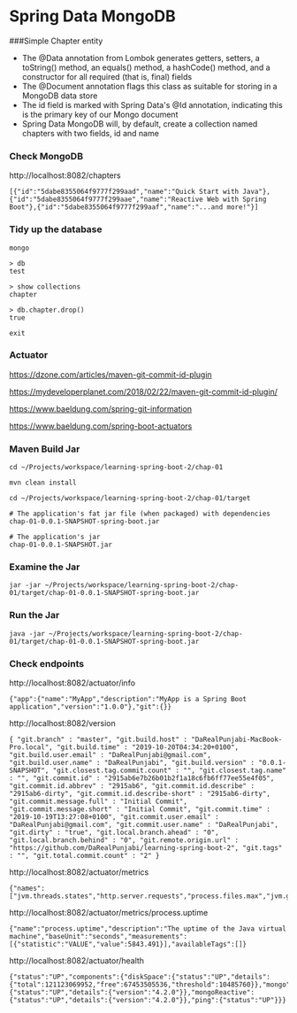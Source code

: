 # Spring Data MongoDB

###Simple Chapter entity

 - The @Data annotation from Lombok generates getters, setters, a toString() method, an equals() method, a hashCode() method, and a constructor for all required (that is, final) fields
 - The @Document annotation flags this class as suitable for storing in a MongoDB data store
 - The id field is marked with Spring Data's @Id annotation, indicating this is the primary key of our Mongo document
 - Spring Data MongoDB will, by default, create a collection named chapters with two fields, id and name

### Check MongoDB

http://localhost:8082/chapters
```
[{"id":"5dabe8355064f9777f299aad","name":"Quick Start with Java"},{"id":"5dabe8355064f9777f299aae","name":"Reactive Web with Spring Boot"},{"id":"5dabe8355064f9777f299aaf","name":"...and more!"}]
```

### Tidy up the database
```
mongo

> db
test

> show collections
chapter

> db.chapter.drop()
true

exit
```

### Actuator

https://dzone.com/articles/maven-git-commit-id-plugin

https://mydeveloperplanet.com/2018/02/22/maven-git-commit-id-plugin/

https://www.baeldung.com/spring-git-information

https://www.baeldung.com/spring-boot-actuators

### Maven Build Jar
```
cd ~/Projects/workspace/learning-spring-boot-2/chap-01

mvn clean install

cd ~/Projects/workspace/learning-spring-boot-2/chap-01/target

# The application's fat jar file (when packaged) with dependencies
chap-01-0.0.1-SNAPSHOT-spring-boot.jar

# The application's jar
chap-01-0.0.1-SNAPSHOT.jar

```

### Examine the Jar
```
jar -jar ~/Projects/workspace/learning-spring-boot-2/chap-01/target/chap-01-0.0.1-SNAPSHOT-spring-boot.jar
```

### Run the Jar
```
java -jar ~/Projects/workspace/learning-spring-boot-2/chap-01/target/chap-01-0.0.1-SNAPSHOT-spring-boot.jar
```

### Check endpoints
http://localhost:8082/actuator/info
```
{"app":{"name":"MyApp","description":"MyApp is a Spring Boot application","version":"1.0.0"},"git":{}}
```

http://localhost:8082/version

```
{ "git.branch" : "master", "git.build.host" : "DaRealPunjabi-MacBook-Pro.local", "git.build.time" : "2019-10-20T04:34:20+0100", "git.build.user.email" : "DaRealPunjabi@gmail.com", "git.build.user.name" : "DaRealPunjabi", "git.build.version" : "0.0.1-SNAPSHOT", "git.closest.tag.commit.count" : "", "git.closest.tag.name" : "", "git.commit.id" : "2915ab6e7b26b01b2f1a18c6fb6ff77ee55e4f05", "git.commit.id.abbrev" : "2915ab6", "git.commit.id.describe" : "2915ab6-dirty", "git.commit.id.describe-short" : "2915ab6-dirty", "git.commit.message.full" : "Initial Commit", "git.commit.message.short" : "Initial Commit", "git.commit.time" : "2019-10-19T13:27:08+0100", "git.commit.user.email" : "DaRealPunjabi@gmail.com", "git.commit.user.name" : "DaRealPunjabi", "git.dirty" : "true", "git.local.branch.ahead" : "0", "git.local.branch.behind" : "0", "git.remote.origin.url" : "https://github.com/DaRealPunjabi/learning-spring-boot-2", "git.tags" : "", "git.total.commit.count" : "2" }
```

http://localhost:8082/actuator/metrics

```
{"names":["jvm.threads.states","http.server.requests","process.files.max","jvm.gc.memory.promoted","jvm.memory.max","jvm.memory.used","system.load.average.1m","jvm.gc.max.data.size","jvm.memory.committed","system.cpu.count","logback.events","jvm.buffer.memory.used","jvm.threads.daemon","system.cpu.usage","jvm.gc.memory.allocated","jvm.threads.live","jvm.threads.peak","process.uptime","process.cpu.usage","jvm.classes.loaded","jvm.classes.unloaded","jvm.gc.live.data.size","jvm.gc.pause","process.files.open","jvm.buffer.count","jvm.buffer.total.capacity","process.start.time"]}
```

http://localhost:8082/actuator/metrics/process.uptime

```
{"name":"process.uptime","description":"The uptime of the Java virtual machine","baseUnit":"seconds","measurements":[{"statistic":"VALUE","value":5843.491}],"availableTags":[]}
```

http://localhost:8082/actuator/health

```
{"status":"UP","components":{"diskSpace":{"status":"UP","details":{"total":121123069952,"free":67453505536,"threshold":10485760}},"mongo":{"status":"UP","details":{"version":"4.2.0"}},"mongoReactive":{"status":"UP","details":{"version":"4.2.0"}},"ping":{"status":"UP"}}}
```

